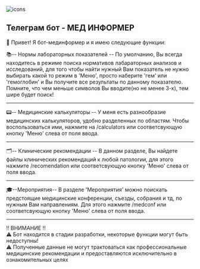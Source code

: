![icons](https://user-images.githubusercontent.com/51196953/175223028-f3bc9e38-e28a-4dd8-90a1-46e0e3f54c4d.png)



## Телеграм бот - МЕД ИНФОРМЕР

👨 Привет! Я бот-мединформер и я имею следующие функции: 

📚-- Нормы лабораторных показателей --
По умолчанию, Вы всегда находитесь в режиме поиска нормативов лабараторных анализов и исследований, для того чтобы найти нужный Вам показатель не нужно выбирать какой то режим в 'Меню', просто наберите 'гем' или 'гемоглобин' и Вы получите все результаты по данному показателю.
Помните, что чем меньше символов Вы вводите(но не менее 3-х), тем шире будет поиск!
________________________________________________________________________
📟-- Медицинские калькуляторы -- 
У меня есть разнообразие медицинских калькуляторов, удобно разделенных по областям. Чтобы воспользоваться ими, нажмите на /calculators или соответсвующую
кнопку 'Меню' слева от поля ввода.
________________________________________________________________________
🗂-- Клинические рекомендации --
В данном разделе, Вы найдете файлы клинических рекомендаций к любой патологии, для этого нажмите /recomendation или соответсвующую кнопку 'Меню' слева от поля ввода.
________________________________________________________________________
🎓--Мероприятия--
В разделе 'Мероприятия' можно поискать предстоящие медицинские конференции, съезды, собрания и тд, по нужным Вам направлениям. Для этого нажмите /medconf или соответсвующую кнопку 'Меню' слева от поля ввода.
________________________________________________________________________
‼️ ВНИМАНИЕ ‼️\
⚠️ Бот находится в стадии разработки, некоторые функции могут быть недоступны! \
⚠️ Полученные данные не могут трактоваться как профессиональные медицинские рекомендации и предоставляются исключительно в ознакомительных целях
